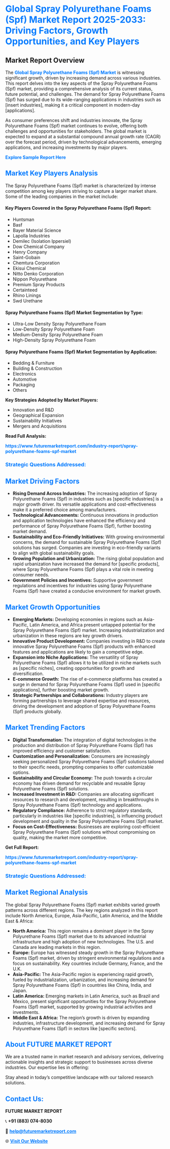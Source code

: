 <h1 style="color: #007BFF;">Global Spray Polyurethane Foams (Spf) Market Report 2025-2033: Driving Factors, Growth Opportunities, and Key Players</h1>

<section id="overview">
<h2>Market Report Overview</h2>
<p>The <a href="https://www.futuremarketreport.com/industry-report/spray-polyurethane-foams-spf-market" style="color: #007BFF; text-decoration: none;"><strong>Global Spray Polyurethane Foams (Spf) Market</strong></a> is witnessing significant growth, driven by increasing demand across various industries. This report delves into the key aspects of the Spray Polyurethane Foams (Spf) market, providing a comprehensive analysis of its current status, future potential, and challenges. The demand for Spray Polyurethane Foams (Spf) has surged due to its wide-ranging applications in industries such as [insert industries], making it a critical component in modern-day [applications].</p>
<p>As consumer preferences shift and industries innovate, the Spray Polyurethane Foams (Spf) market continues to evolve, offering both challenges and opportunities for stakeholders. The global market is expected to expand at a substantial compound annual growth rate (CAGR) over the forecast period, driven by technological advancements, emerging applications, and increasing investments by major players.</p>
</section>

<section id="overview">
<p><a href="https://www.futuremarketreport.com/request-sample/reportId=29866" style="color: #007BFF; text-decoration: none;"><strong>Explore Sample Report Here</strong></a></p>
</section>

<section id="key-players">
<h2 style="color: #007BFF;">Market Key Players Analysis</h2>
<p>The Spray Polyurethane Foams (Spf) market is characterized by intense competition among key players striving to capture a larger market share. Some of the leading companies in the market include:</p>
<h4>Key Players Covered in the Spray Polyurethane Foams (Spf) Report:</h4>
<ul><li>Huntsman</li><li>Basf</li><li>Bayer Material Science</li><li>Lapolla Industries</li><li>Demilec (Isolation Ippersiel)</li><li>Dow Chemical Company</li><li>Henry Company</li><li>Saint-Gobain</li><li>Chemtura Corporation</li><li>Ekisui Chemical</li><li>Nitto Denko Corporation</li><li>Nippon Polyurethane</li><li>Premium Spray Products</li><li>Certainteed</li><li>Rhino Linings</li><li>Swd Urethane</li></ul>
<h4>Spray Polyurethane Foams (Spf) Market Segmentation by Type:</h4>
<ul><li>Ultra-Low Density Spray Polyurethane Foam</li><li>Low-Density Spray Polyurethane Foam</li><li>Medium-Density Spray Polyurethane Foam</li><li>High-Density Spray Polyurethane Foam</li></ul>

<h4>Spray Polyurethane Foams (Spf) Market Segmentation by Application:</h4>
<ul><li>Bedding &amp; Furniture</li><li>Building &amp; Construction</li><li>Electronics</li><li>Automotive</li><li>Packaging</li><li>Others</li></ul>
<p><strong>Key Strategies Adopted by Market Players:</strong></p>
<ul>
<li>Innovation and R&D</li>
<li>Geographical Expansion</li>
<li>Sustainability Initiatives</li>
<li>Mergers and Acquisitions</li>
</ul>
</section>

<section>
<p><strong>Read Full Analysis: </strong></p><a href="https://www.futuremarketreport.com/industry-report/spray-polyurethane-foams-spf-market" style="color: #007BFF; text-decoration: none;"><strong>https://www.futuremarketreport.com/industry-report/spray-polyurethane-foams-spf-market</strong></a>
<h3 style="color: #007BFF;">Strategic Questions Addressed:</h3>
</section>

<section id="driving-factors">
<h2 style="color: #007BFF;">Market Driving Factors</h2>
<ul>
<li><strong>Rising Demand Across Industries:</strong> The increasing adoption of Spray Polyurethane Foams (Spf) in industries such as [specific industries] is a major growth driver. Its versatile applications and cost-effectiveness make it a preferred choice among manufacturers.</li>
<li><strong>Technological Advancements:</strong> Continuous innovations in production and application technologies have enhanced the efficiency and performance of Spray Polyurethane Foams (Spf), further boosting market demand.</li>
<li><strong>Sustainability and Eco-Friendly Initiatives:</strong> With growing environmental concerns, the demand for sustainable Spray Polyurethane Foams (Spf) solutions has surged. Companies are investing in eco-friendly variants to align with global sustainability goals.</li>
<li><strong>Growing Population and Urbanization:</strong> The rising global population and rapid urbanization have increased the demand for [specific products], where Spray Polyurethane Foams (Spf) plays a vital role in meeting consumer needs.</li>
<li><strong>Government Policies and Incentives:</strong> Supportive government regulations and incentives for industries using Spray Polyurethane Foams (Spf) have created a conducive environment for market growth.</li>
</ul>
</section>

<section id="growth-opportunities">
<h2 style="color: #007BFF;">Market Growth Opportunities</h2>
<ul>
<li><strong>Emerging Markets:</strong> Developing economies in regions such as Asia-Pacific, Latin America, and Africa present untapped potential for the Spray Polyurethane Foams (Spf) market. Increasing industrialization and urbanization in these regions are key growth drivers.</li>
<li><strong>Innovative Product Development:</strong> Companies investing in R&D to create innovative Spray Polyurethane Foams (Spf) products with enhanced features and applications are likely to gain a competitive edge.</li>
<li><strong>Expansion into Niche Applications:</strong> The versatility of Spray Polyurethane Foams (Spf) allows it to be utilized in niche markets such as [specific niches], creating opportunities for growth and diversification.</li>
<li><strong>E-commerce Growth:</strong> The rise of e-commerce platforms has created a surge in demand for Spray Polyurethane Foams (Spf) used in [specific applications], further boosting market growth.</li>
<li><strong>Strategic Partnerships and Collaborations:</strong> Industry players are forming partnerships to leverage shared expertise and resources, driving the development and adoption of Spray Polyurethane Foams (Spf) products globally.</li>
</ul>
</section>

<section id="trending-factors">
<h2 style="color: #007BFF;">Market Trending Factors</h2>
<ul>
<li><strong>Digital Transformation:</strong> The integration of digital technologies in the production and distribution of Spray Polyurethane Foams (Spf) has improved efficiency and customer satisfaction.</li>
<li><strong>Customization and Personalization:</strong> Consumers are increasingly seeking personalized Spray Polyurethane Foams (Spf) solutions tailored to their specific needs, prompting companies to offer customizable options.</li>
<li><strong>Sustainability and Circular Economy:</strong> The push towards a circular economy has driven demand for recyclable and reusable Spray Polyurethane Foams (Spf) solutions.</li>
<li><strong>Increased Investment in R&D:</strong> Companies are allocating significant resources to research and development, resulting in breakthroughs in Spray Polyurethane Foams (Spf) technology and applications.</li>
<li><strong>Regulatory Compliance:</strong> Adherence to strict regulatory standards, particularly in industries like [specific industries], is influencing product development and quality in the Spray Polyurethane Foams (Spf) market.</li>
<li><strong>Focus on Cost-Effectiveness:</strong> Businesses are exploring cost-efficient Spray Polyurethane Foams (Spf) solutions without compromising on quality, making the market more competitive.</li>
</ul>
</section>

<section>
<p><strong>Get Full Report: </strong></p><a href="https://www.futuremarketreport.com/industry-report/spray-polyurethane-foams-spf-market" style="color: #007BFF; text-decoration: none;"><strong>https://www.futuremarketreport.com/industry-report/spray-polyurethane-foams-spf-market</strong></a>
<h3 style="color: #007BFF;">Strategic Questions Addressed:</h3>
</section>


<section id="regional-analysis">
<h2 style="color: #007BFF;">Market Regional Analysis</h2>
<p>The global Spray Polyurethane Foams (Spf) market exhibits varied growth patterns across different regions. The key regions analyzed in this report include North America, Europe, Asia-Pacific, Latin America, and the Middle East & Africa:</p>
<ul>
<li><strong>North America:</strong> This region remains a dominant player in the Spray Polyurethane Foams (Spf) market due to its advanced industrial infrastructure and high adoption of new technologies. The U.S. and Canada are leading markets in this region.</li>
<li><strong>Europe:</strong> Europe has witnessed steady growth in the Spray Polyurethane Foams (Spf) market, driven by stringent environmental regulations and a focus on sustainability. Key countries include Germany, France, and the U.K.</li>
<li><strong>Asia-Pacific:</strong> The Asia-Pacific region is experiencing rapid growth, fueled by industrialization, urbanization, and increasing demand for Spray Polyurethane Foams (Spf) in countries like China, India, and Japan.</li>
<li><strong>Latin America:</strong> Emerging markets in Latin America, such as Brazil and Mexico, present significant opportunities for the Spray Polyurethane Foams (Spf) market, supported by growing industrial activities and investments.</li>
<li><strong>Middle East & Africa:</strong> The region’s growth is driven by expanding industries, infrastructure development, and increasing demand for Spray Polyurethane Foams (Spf) in sectors like [specific sectors].</li>
</ul>
</section>

<footer>
<h2 style="color: #007BFF;">About FUTURE MARKET REPORT</h2>
<p>We are a trusted name in market research and advisory services, delivering actionable insights and strategic support to businesses across diverse industries. Our expertise lies in offering:</p>

<p>Stay ahead in today’s competitive landscape with our tailored research solutions.</p>

<h2 style="color: #007BFF;">Contact Us:</h2>
<p><strong>FUTURE MARKET REPORT</strong></p>
<p>📞 <strong>+91 (883) 074-8030</strong></p>
<p>📧 <strong><a href="mailto:help@futuremarketreport.com" style="color: #007BFF;">help@futuremarketreport.com</a></strong></p>
<p>🌐 <strong><a href="https://www.futuremarketreport.com/" style="color: #007BFF;">Visit Our Website</a></strong></p>
</footer>